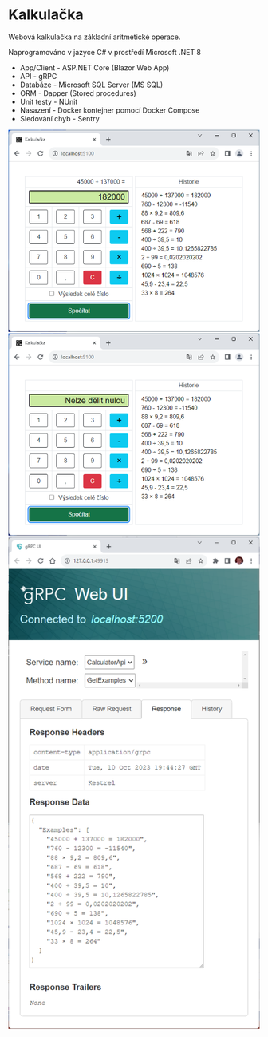 # Kalkulačka

Webová kalkulačka na základní aritmetické operace. 

Naprogramováno v jazyce C# v prostředí Microsoft .NET 8 

- App/Client - ASP.NET Core (Blazor Web App) 
- API - gRPC
- Databáze - Microsoft SQL Server (MS SQL)
- ORM - Dapper (Stored procedures)
- Unit testy - NUnit
- Nasazení - Docker kontejner pomocí Docker Compose
- Sledování chyb - Sentry

![Screenshot](Screenshots/Calculator_1.png)
![Screenshot](Screenshots/Calculator_2.png)
![Screenshot](Screenshots/Calculator_3.png)